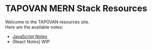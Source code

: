 # TAPOVAN MERN Stack Resources

Welcome to the TAPOVAN resources site.  
Here are the available notes:

- [JavaScript Notes](./javascript.md)
- [React Notes] WIP
